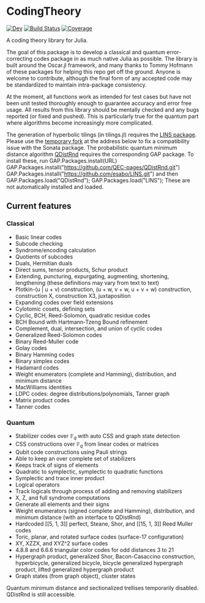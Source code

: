 # CodingTheory

[![Dev](https://img.shields.io/badge/docs-dev-blue.svg)](https://esabo.github.io/CodingTheory/dev/)
[![Build Status](https://github.com/esabo/CodingTheory/actions/workflows/Tests.yml/badge.svg?branch=master)](https://github.com/esabo/CodingTheory/actions/workflows/Tests.yml?query=branch%3Amaster)
[![Coverage](https://codecov.io/gh/esabo/CodingTheory/branch/master/graph/badge.svg)](https://codecov.io/gh/esabo/CodingTheory)

A coding theory library for Julia.

The goal of this package is to develop a classical and quantum error-correcting codes package in as much native Julia as possible. The library is built around the Oscar.jl framework, and many thanks to Tommy Hofmann of these packages for helping this repo get off the ground. Anyone is welcome to contribute, although the final form of any accepted code may be standardized to maintain intra-package consistency.

At the moment, all functions work as intended for test cases but have not been unit tested thoroughly enough to guarantee accuracy and error free usage. All results from this library should be mentally checked and any bugs reported (or fixed and pushed). This is particularly true for the quantum part where algorithms become increasingly more complicated.

The generation of hyperbolic tilings (in tilings.jl) requires the [LINS package](https://github.com/FriedrichRober/LINS). Please use the [temporary fork](https://github.com/esabo/LINS.git) at the address below to fix a compatibility issue with the Sonata package. The probabilistic quantum minimum distance algorithm [QDistRnd](https://github.com/QEC-pages/QDistRnd.git) requires the corresponding GAP package. To install these, run 
    GAP.Packages.install(URL)
    GAP.Packages.install("https://github.com/QEC-pages/QDistRnd.git")
    GAP.Packages.install("https://github.com/esabo/LINS.git")
and then
    GAP.Packages.load("QDistRnd");
    GAP.Packages.load("LINS");
These are not automatically installed and loaded.

## Current features
### Classical
- Basic linear codes
- Subcode checking
- Syndrome/encoding calculation
- Quotients of subcodes
- Duals, Hermitian duals
- Direct sums, tensor products, Schur product
- Extending, puncturing, expurgating, augmenting, shortening, lengthening (these definitions may vary from text to text)
- Plotkin-(u | u + v) construction, (u + w, v + w, u + v + w) construction, construction X, construction X3, juxtaposition
- Expanding codes over field extensions
- Cylotomic cosets, defining sets
- Cyclic, BCH, Reed-Solomon, quadratic residue codes
- BCH Bound with Hartmann-Tzeng Bound refinement
- Complement, dual, intersection, and union of cyclic codes
- Generalized Reed-Solomon codes
- Binary Reed-Muller code
- Golay codes
- Binary Hamming codes
- Binary simplex codes
- Hadamard codes
- Weight enumerators (complete and Hamming), distribution, and minimum distance
- MacWilliams identities
- LDPC codes: degree distributions/polynomials, Tanner graph
- Matrix product codes
- Tanner codes

### Quantum
- Stabilizer codes over $\mathbb{F}_q$ with auto CSS and graph state detection
- CSS constructions over $\mathbb{F}_q$ from linear codes or matrices
- Qubit code constructions using Pauli strings
- Able to keep an over complete set of stabilizers
- Keeps track of signs of elements
- Quadratic to symplectic, symplectic to quadratic functions
- Symplectic and trace inner product
- Logical operators
- Track logicals through process of adding and removing stabilizers
- X, Z, and full syndrome computations
- Generate all elements and their signs
- Weight enumerators (signed complete and Hamming), distribution, and minimum distance (with an interface to QDistRnd)
- Hardcoded [[5, 1, 3]] perfect, Steane, Shor, and [[15, 1, 3]] Reed Muller codes
- Toric, planar, and rotated surface codes (surface-17 configuration)
- XY, XZZX, and XYZ^2 surface codes
- 4.8.8 and 6.6.6 triangular color codes for odd distances 3 to 21
- Hypergraph product, generalized Shor, Bacon-Casaccino construction,
    hyperbicycle, generalized bicycle, bicycle generalized hypergraph product, lifted generalized hypergraph product
- Graph states (from graph object), cluster states

Quantum minimum distance and sectionalized trellises temporarily disabled. QDistRnd is still accessible.
